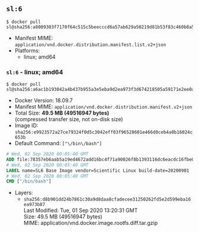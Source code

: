 ## `sl:6`

```console
$ docker pull sl@sha256:a8009303f7170f64c515c5beecccd6a57ab629a50219d81b53f83c460b8a5b41
```

-	Manifest MIME: `application/vnd.docker.distribution.manifest.list.v2+json`
-	Platforms:
	-	linux; amd64

### `sl:6` - linux; amd64

```console
$ docker pull sl@sha256:a6ac1b193042a4b437b955a3e5eba9d2ea973f3d674218505a59171e2ee0abbc
```

-	Docker Version: 18.09.7
-	Manifest MIME: `application/vnd.docker.distribution.manifest.v2+json`
-	Total Size: **49.5 MB (49516947 bytes)**  
	(compressed transfer size, not on-disk size)
-	Image ID: `sha256:e9923572a27ce79324f0d5c3042eff03f96528601e466d0ceb4a0b16024c653b`
-	Default Command: `["\/bin\/bash"]`

```dockerfile
# Wed, 02 Sep 2020 00:05:40 GMT
ADD file:78357eb6aab5a19ed4672add16bc4f71a90026f8b1393116dc6eacdc16fbe0bf in / 
# Wed, 02 Sep 2020 00:05:40 GMT
LABEL name=SL6 Base Image vendor=Scientific Linux build-date=20200901
# Wed, 02 Sep 2020 00:05:40 GMT
CMD ["/bin/bash"]
```

-	Layers:
	-	`sha256:d8b901dd24b7861c30a9d8daa8cfadecee31250262fd5e2d599eba16ea973b87`  
		Last Modified: Tue, 01 Sep 2020 13:20:31 GMT  
		Size: 49.5 MB (49516947 bytes)  
		MIME: application/vnd.docker.image.rootfs.diff.tar.gzip
